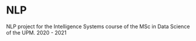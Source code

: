 # NLP
NLP project for the Intelligence Systems course of the MSc in Data Science of the UPM. 2020 - 2021
